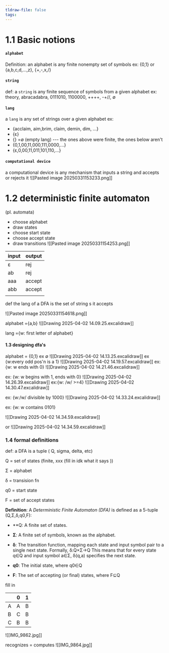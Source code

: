 ```yaml
---
tldraw-file: false
tags:
---
```


# 1.1 Basic notions
#### `alphabet`
 Definition: an alphabet is any finite nonempty set of symbols 
ex: {0,1} or {a,b,c,d,...,z}, {+,-,x,/}

#### `string`
def: a `string` is any finite sequence of symbols from a given alphabet 
ex: theory, abracadabra, 0111010, 1100000, ++++, -+//, ∅

#### `lang` 
a `lang` is any set of strings over a given alphabet 
ex: 
- {acclaim, aim,brim, claim, demin, dim, ...}
- {ε}
- {} =∅ (empty lang)
--- the ones above were finite, the ones below aren't
- {0,1,00,11,000,111,0000,...}
- {ε,0,00,11,011,101,110,...}

#### `computational device`
a computational device is any mechanism that inputs a string and accepts or rejects it
![[Pasted image 20250331153233.png]]

# 1.2 deterministic finite automaton 
(pl. automata)

- choose alphabet
- draw states 
- choose start state
- choose accept state
- draw transitions 
![[Pasted image 20250331154253.png]]


| input | output |
| ----- | ------ |
| ε     | rej    |
| ab    | rej    |
| aaa   | accept |
| abb   | accept |
|       |        |
def the lang of a DFA is the set of string s it accepts 


![[Pasted image 20250331154618.png]]

alphabet ={a,b}
![[Drawing 2025-04-02 14.09.25.excalidraw]]


lang ={w:  first letter of alphabet}

#### 1.3 designing dfa's 

alphabet = {0,1}
ex ∅
![[Drawing 2025-04-02 14.13.25.excalidraw]]
ex {w:every odd pos'n is a 1}
![[Drawing 2025-04-02 14.19.57.excalidraw]]
ex: {w: w ends with 0}
![[Drawing 2025-04-02 14.21.46.excalidraw]]

ex: {w: w begins with 1, ends with 0}
![[Drawing 2025-04-02 14.26.39.excalidraw]]
ex:{w: /w/ >=4}
![[Drawing 2025-04-02 14.30.47.excalidraw]]

ex: {w:/w/ divisible by 1000}
![[Drawing 2025-04-02 14.33.24.excalidraw]]

ex: {w: w contains 0101}

![[Drawing 2025-04-02 14.34.59.excalidraw]]

or ![[Drawing 2025-04-02 14.34.59.excalidraw]]

### 1.4 formal definitions 

def: a DFA is a tuple ( Q, sigma, delta, etc)

Q = set of states (finite, xxx (fill in idk what it says ))

Σ = alphabet 

δ = transision fn

q0 = start state 

F = set of accept states 


**Definition**: A _Deterministic Finite Automaton (DFA)_ is defined as a 5-tuple (Q,Σ,δ,q0,F):

- **Q: A finite set of states.
    
- **Σ**: A finite set of symbols, known as the alphabet.
    
- **δ**: The transition function, mapping each state and input symbol pair to a single next state. Formally, δ:Q×Σ→Q This means that for every state q∈Q and input symbol a∈Σ, δ(q,a) specifies the next state. 
    
- **q0**: The initial state, where q0∈Q
    
- **F**: The set of accepting (or final) states, where F⊆Q


fill in

|     | 0   | 1   |
| --- | --- | --- |
| A   | A   | B   |
| B   | C   | B   |
| C   | B   | B   |
![[IMG_9862.jpg]] 


recognizes = computes ![[IMG_9864.jpg]]



